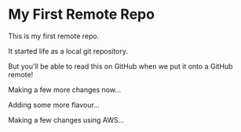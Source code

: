 # My First Remote Repo

This is my first remote repo.

It started life as a local git repository.

But you'll be able to read this on GitHub when we put it onto a GitHub remote!

Making a few more changes now...

Adding some more flavour... 

Making a few changes using AWS...
